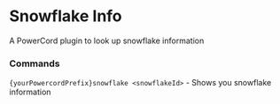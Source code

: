 # Snowflake Info
A PowerCord plugin to look up snowflake information

### Commands
`{yourPowercordPrefix}snowflake <snowflakeId>` - Shows you snowflake information